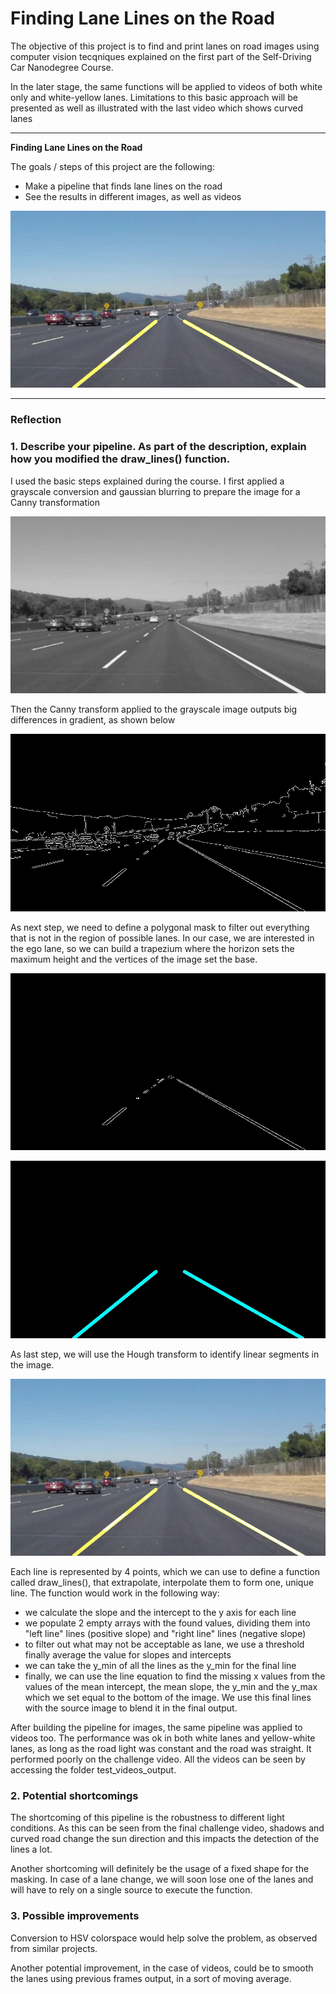 # **Finding Lane Lines on the Road** 

The objective of this project is to find and print lanes on road images using computer vision tecqniques explained on the first part of the Self-Driving Car Nanodegree Course.

In the later stage, the same functions will be applied to videos of both white only and white-yellow lanes.
Limitations to this basic approach will be presented as well as illustrated with the last video which shows curved lanes

---

**Finding Lane Lines on the Road**

The goals / steps of this project are the following:
* Make a pipeline that finds lane lines on the road
* See the results in different images, as well as videos


[//]: # (Image References)

[image1]: ./test_images_output/output_solidWhiteCurve.jpg "solid White Lane"
![alt text][image1]

---

### Reflection

### 1. Describe your pipeline. As part of the description, explain how you modified the draw_lines() function.

I used the basic steps explained during the course. I first applied a grayscale conversion and gaussian blurring to prepare the image for a Canny transformation

[image2]: ./for_markup/gray/output_solidWhiteCurve.jpg "grayscale"
![alt text][image2]

Then the Canny transform applied to the grayscale image outputs big differences in gradient, as shown below

[image3]: ./for_markup/canny/output_solidWhiteCurve.jpg "canny"
![alt text][image3]

As next step, we need to define a polygonal mask to filter out everything that is not in the region of possible lanes. In our case, we are interested in the ego lane, so we can build a trapezium where the horizon sets the maximum height and the vertices of the image set the base.

[image4]: ./for_markup/target/output_solidWhiteCurve.jpg "lines"
![alt text][image4]

[image5]: ./for_markup/lines/output_solidWhiteCurve.jpg "lines"
![alt text][image5]

As last step, we will use the Hough transform to identify linear segments in the image. 

[image6]: ./test_images_output/output_solidWhiteCurve.jpg "lines"
![alt text][image6]

Each line is represented by 4 points, which we can use to define a function called draw_lines(), that extrapolate, interpolate them to form one, unique line. The function would work in the following way:
* we calculate the slope and the intercept to the y axis for each line
* we populate 2 empty arrays with the found values, dividing them into "left line" lines (positive slope) and "right line" lines (negative slope)
* to filter out what may not be acceptable as lane, we use a threshold finally average the value for slopes and intercepts 
* we can take the y_min of all the lines as the y_min for the final line
* finally, we can use the line equation to find the missing x values from the values of the mean intercept, the mean slope, the y_min and the y_max which we set equal to the bottom of the image. We use this final lines with the source image to blend it in the final output.

After building the pipeline for images, the same pipeline was applied to videos too. The performance was ok in both white lanes and yellow-white lanes, as long as the road light was constant and the road was straight. It performed poorly on the challenge video. All the videos can be seen by accessing the folder test_videos_output.

### 2. Potential shortcomings

The shortcoming of this pipeline is the robustness to different light conditions. As this can be seen from the final challenge video, shadows and curved road change the sun direction and this impacts the detection of the lines a lot.

Another shortcoming will definitely be the usage of a fixed shape for the masking. In case of a lane change, we will soon lose one of the lanes and will have to rely on a single source to execute the function.


### 3. Possible improvements

Conversion to HSV colorspace would help solve the problem, as observed from similar projects.

Another potential improvement, in the case of videos, could be to smooth the lanes using previous frames output, in a sort of moving average. 
